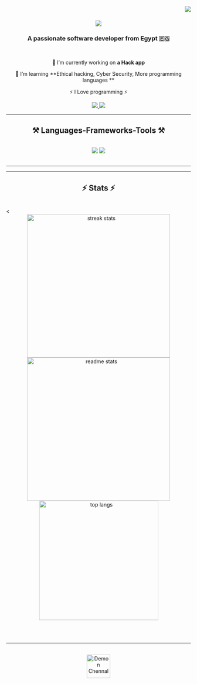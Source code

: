 <img align="right" src="https://visitor-badge.laobi.icu/badge?page_id=black-demon-dr7.black-demon-dr7" />

<h1 align="center">
    <img src="https://readme-typing-svg.herokuapp.com/?font=Righteous&size=35&center=true&vCenter=true&width=500&height=70&duration=4000&lines=Hello+Friend!+👋;+I'm+Demon!;" />
</h1>

<h3 align="center">A passionate software developer from Egypt 🇪🇬</h3>

<br/>

<div align="center">
 
 🔭 I’m currently working on **a Hack app**
 
 🌱 I’m learning **Ethical hacking, Cyber ​​Security, More programming languages **

 ⚡  I Love programming  ⚡

 </div>
 
<div align="center"> 
  <a href="https://t.me/BLACK_DEMON_VX">
    <img src="https://img.shields.io/badge/Telegram-333333?style=for-the-badge&logo=telegram&logoColor=red" />
  </a>
  <a href="https://youtube.com/@ELQNAS_DAYMON?si=_9glDyUgFdJ1JDsW" target="_blank">
     <img src="https://img.shields.io/badge/Youtube-FF5722?style=for-the-badge&logo=youtube&logoColor=white" target="_blank" /> <!-- sqlite, safari, google-chrome are other good icon options -->
  </a>
</div>

 <hr/>
 
<h2 align="center">⚒️ Languages-Frameworks-Tools ⚒️</h2>
<br/>
<div align="center">
    <img src="https://skillicons.dev/icons?i=react,bootstrap,mui,html,css,vscode,github,figma,tailwind,git,r" />
    <img src="https://skillicons.dev/icons?i=nodejs,python,javascript,typescript,express,firebase,mongodb,c,java,nextjs,mysql,flask" /><br>
</div>

<br/>
<hr/>

<!--<div align="center">
  <h2>🐍 My Contributions 🐍</h2>
  <br>
  <img alt="snake eating my contributions" src="https://raw.githubusercontent.com/salesp07/salesp07/output/github-contribution-grid-snake.svg" />
  
  <br/><br/><br/>
</div>-->

<hr/>

<h2 align="center">⚡ Stats ⚡</h2>
<br>
<<div align=center>
  <img width=390 src="https://github-readme-streak-stats-salesp07.vercel.app/?user=black-demon-dr7&count_private=true&theme=react&border_radius=10" alt="streak stats"/>
  <img width=390 src="https://github-readme-stats-salesp07.vercel.app/api?username=black-demon-dr7&count_private=true&show_icons=true&theme=react&rank_icon=github&border_radius=10" alt="readme stats" />
  <br/>
  <img width=325 align="center" src="https://github-readme-stats-salesp07.vercel.app/api/top-langs/?username=black-demon-dr7&hide=HTML&langs_count=8&layout=compact&theme=react&border_radius=10&size_weight=0.5&count_weight=0.5&exclude_repo=github-readme-stats" alt="top langs" />
</div>


<br/><br/>

<hr/>



<br/>

<div align="center">
<a href='https://t.me/BLACK_DEMON_VX' target='_blank'><img height='64' style='border:0px;height:64px;' src='https://i.imgur.com/ul1Aj6J.png' border='0' alt='Demon Chennal' /></a>
</div>

<br/>
